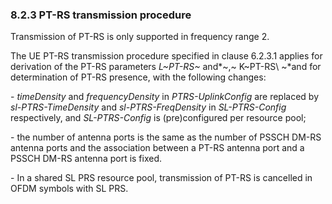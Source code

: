 ### 8.2.3 PT-RS transmission procedure

Transmission of PT-RS is only supported in frequency range 2.

The UE PT-RS transmission procedure specified in clause 6.2.3.1 applies
for derivation of the PT-RS parameters *L~PT-RS~* and*~,~ K~PT-RS\ ~*and
for determination of PT-RS presence, with the following changes:

\- *timeDensity* and *frequencyDensity* in *PTRS-UplinkConfig* are
replaced by *sl-PTRS-TimeDensity* and *sl-PTRS-FreqDensity* in
*SL-PTRS-Config* respectively, and *SL-PTRS-Config* is (pre)configured
per resource pool;

\- the number of antenna ports is the same as the number of PSSCH DM-RS
antenna ports and the association between a PT-RS antenna port and a
PSSCH DM-RS antenna port is fixed.

\- In a shared SL PRS resource pool, transmission of PT-RS is cancelled
in OFDM symbols with SL PRS.